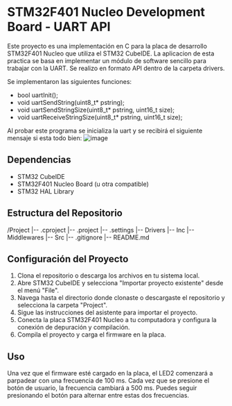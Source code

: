 # STM32F401 Nucleo Development Board - UART API 

Este proyecto es una implementación en C para la placa de desarrollo STM32F401 Nucleo que utiliza el STM32 CubeIDE. 
La aplicacion de esta practica se basa en implementar un módulo de software sencillo para trabajar con la UART.
Se realizo en formato API dentro de la carpeta drivers.

Se implementaron las siguientes funciones: 
- bool uartInit();
- void uartSendString(uint8_t* pstring);
- void uartSendStringSize(uint8_t* pstring, uint16_t size);
- void uartReceiveStringSize(uint8_t* pstring, uint16_t size);

Al probar este programa se inicializa la uart y se recibirá el siguiente mensaje si esta todo bien:
![image](https://github.com/lautiq/PdM_workspace/assets/110248182/68ec514f-6f0d-49ed-bb89-ae42ab9be05b)



## Dependencias

- STM32 CubeIDE
- STM32F401 Nucleo Board (u otra compatible)
- STM32 HAL Library

## Estructura del Repositorio

/Project
|-- .cproject
|-- .project
|-- .settings
|-- Drivers
|-- Inc
|-- Middlewares
|-- Src
|-- .gitignore
|-- README.md

## Configuración del Proyecto

1. Clona el repositorio o descarga los archivos en tu sistema local.
2. Abre STM32 CubeIDE y selecciona "Importar proyecto existente" desde el menú "File".
3. Navega hasta el directorio donde clonaste o descargaste el repositorio y selecciona la carpeta "Project".
4. Sigue las instrucciones del asistente para importar el proyecto.
5. Conecta la placa STM32F401 Nucleo a tu computadora y configura la conexión de depuración y compilación.
6. Compila el proyecto y carga el firmware en la placa.

## Uso

Una vez que el firmware esté cargado en la placa, el LED2 comenzará a parpadear con una frecuencia de 100 ms. Cada vez que se presione el botón de usuario, la frecuencia cambiará a 500 ms. Puedes seguir presionando el botón para alternar entre estas dos frecuencias.


